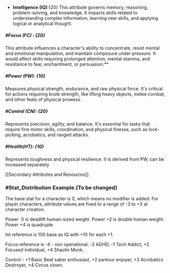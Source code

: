 - **Intelligence (IQ)**:{20} This attribute governs memory, reasoning, problem-solving, and knowledge. It impacts skills related to understanding complex information, learning new skills, and applying logical or analytical thought.
 
##### #Focus (FC) : {20}
This attribute influences a character's ability to concentrate, resist mental and emotional manipulation, and maintain composure under pressure. It would affect skills requiring prolonged attention, mental stamina, and resistance to fear, enchantment, or persuasion.**  
##### #Power (PW): {10}
Measures physical strength, endurance, and raw physical force. It's critical for actions requiring brute strength, like lifting heavy objects, melee combat, and other feats of physical prowess.
##### #Control (CN): {20}
Represents precision, agility, and balance. It's essential for tasks that require fine motor skills, coordination, and physical finesse, such as lock-picking, acrobatics, and ranged attacks.  
##### #Health(HT): {10}
Represents toughness and physical resilience. It is derived from PW, can be increased separately 

[[Secondary Attributes and Resources]]

### #Stat_Distribution Example.(To be changed)
The base stat for a character is 0, which means no modifier is added. For player characters, attribute values are fixed to a range of -3 to +3 at character creation.

Power  0 is deadlift human-sized weight. Power +2 is double human weight. Power +4 is quadruple.

Int reference is 100 base as IQ with +10 for each +1.

Focus reference is -4 - non operational. -2 ADHD, -1 Tech Addict, +2 Focused individual, +4 Shaolin Monk.

Control - +1 Basic Beat saber enthusiast, +2 parkour enjoyer, +3 Acrobatics Destroyer, +4 Circus clown.